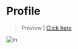 # Profile


>Preview  |  [Click here ](https://mohammed9999-osama.github.io/Profile/)


![m](https://github.com/Mohammed9999-Osama/Profile/assets/152526519/6a7250ba-7c5a-4071-9c88-5213b354b694)
